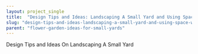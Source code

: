 ```yaml
---
layout: project_single
title:  "Design Tips and Ideas: Landscaping A Small Yard and Using Space Wisely"
slug: "design-tips-and-ideas-landscaping-a-small-yard-and-using-space-wisely"
parent: "flower-garden-ideas-for-small-yards"
---
```

Design Tips and Ideas On Landscaping A Small Yard